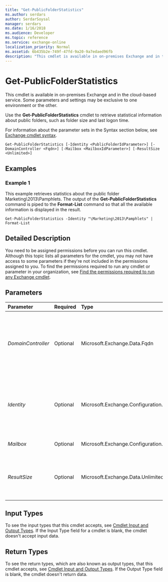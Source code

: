 ```yaml
---
title: "Get-PublicFolderStatistics"
ms.author: serdars
author: SerdarSoysal
manager: serdars
ms.date: 1/16/2018
ms.audience: Developer
ms.topic: reference
ms.service: exchange-online
localization_priority: Normal
ms.assetid: 6b435b2e-749f-47fd-9a20-9a7edaed96fb
description: "This cmdlet is available in on-premises Exchange and in the cloud-based service. Some parameters and settings may be exclusive to one environment or the other."
---
```


# Get-PublicFolderStatistics

This cmdlet is available in on-premises Exchange and in the cloud-based service. Some parameters and settings may be exclusive to one environment or the other. 
  
Use the **Get-PublicFolderStatistics** cmdlet to retrieve statistical information about public folders, such as folder size and last logon time.
  
For information about the parameter sets in the Syntax section below, see [Exchange cmdlet syntax](https://technet.microsoft.com/library/bb123552.aspx). 
  
```
Get-PublicFolderStatistics [-Identity <PublicFolderIdParameter>] [-DomainController <Fqdn>] [-Mailbox <MailboxIdParameter>] [-ResultSize <Unlimited>]

```

## Examples
<a name="Examples"> </a>

### Example 1

This example retrieves statistics about the public folder Marketing\2013\Pamphlets. The output of the **Get-PublicFolderStatistics** command is piped to the **Format-List** command so that all the available information is displayed in the result.
  
```
Get-PublicFolderStatistics -Identity "\Marketing\2013\Pamphlets" | Format-List
```

## Detailed Description
<a name="DetailedDescription"> </a>

You need to be assigned permissions before you can run this cmdlet. Although this topic lists all parameters for the cmdlet, you may not have access to some parameters if they're not included in the permissions assigned to you. To find the permissions required to run any cmdlet or parameter in your organization, see [Find the permissions required to run any Exchange cmdlet](https://technet.microsoft.com/library/mt432940.aspx).
  
## Parameters
<a name="DetailedDescription"> </a>

|**Parameter**|**Required**|**Type**|**Description**|
|:-----|:-----|:-----|:-----|
| _DomainController_ <br/> |Optional  <br/> |Microsoft.Exchange.Data.Fqdn  <br/> |This parameter is available only in on-premises Exchange.  <br/> The  _DomainController_ parameter specifies the domain controller that's used by this cmdlet to read data from or write data to Active Directory. You identify the domain controller by its fully qualified domain name (FQDN). For example, `dc01.contoso.com`.  <br/> |
| _Identity_ <br/> |Optional  <br/> |Microsoft.Exchange.Configuration.Tasks.PublicFolderIdParameter  <br/> |The  _Identity_ parameter specifies the GUID or public folder name that represents a specific public folder. You can also include the path using the format \ _TopLevelPublicFolder\PublicFolder_.  <br/> You can omit the parameter label so that only the public folder name or GUID is supplied.  <br/> |
| _Mailbox_ <br/> |Optional  <br/> |Microsoft.Exchange.Configuration.Tasks.MailboxIdParameter  <br/> |The  _Mailbox_ parameter specifies the identity of the hierarchy public folder mailbox. <br/> |
| _ResultSize_ <br/> |Optional  <br/> |Microsoft.Exchange.Data.Unlimited  <br/> |The  _ResultSize_ parameter specifies the maximum number of results to return. If you want to return all requests that match the query, use `unlimited` for the value of this parameter. The default value is `1000`.  <br/> |
   
## Input Types
<a name="InputTypes"> </a>

To see the input types that this cmdlet accepts, see [Cmdlet Input and Output Types](http://go.microsoft.com/fwlink/p/?linkId=616387). If the Input Type field for a cmdlet is blank, the cmdlet doesn't accept input data. 
  
## Return Types
<a name="ReturnTypes"> </a>

To see the return types, which are also known as output types, that this cmdlet accepts, see [Cmdlet Input and Output Types](http://go.microsoft.com/fwlink/p/?linkId=616387). If the Output Type field is blank, the cmdlet doesn't return data. 
  

